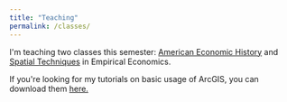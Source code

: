 ```yaml
---
title: "Teaching"
permalink: /classes/
---
```



I'm teaching two classes this semester: [American Economic History](https://noeldjohnson.github.io/aeh/) and [Spatial Techniques](https://noeldjohnson.github.io/spatial/) in Empirical Economics.

If you're looking for my tutorials on basic usage of ArcGIS, you can download them [here.](https://github.com/noeldjohnson/ArcGIS-Tutorial.git)
